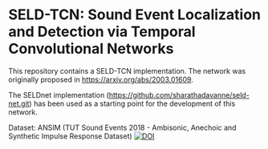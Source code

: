
# SELD-TCN: Sound Event Localization and Detection via Temporal Convolutional Networks

This repository contains a SELD-TCN implementation. The network was originally proposed in https://arxiv.org/abs/2003.01609.

The SELDnet implementation (https://github.com/sharathadavanne/seld-net.git) has been used as a starting point for the development of this network.

Dataset:
ANSIM (TUT Sound Events 2018 - Ambisonic, Anechoic and Synthetic Impulse Response Dataset) [![DOI](https://zenodo.org/badge/DOI/10.5281/zenodo.1237703.svg)](https://doi.org/10.5281/zenodo.1237703)
